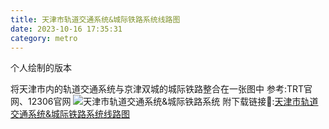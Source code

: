```yaml
---
title: 天津市轨道交通系统&城际铁路系统线路图
date: 2023-10-16 17:35:31
category: metro
---
```

个人绘制的版本
<!--more-->
将天津市内的轨道交通系统与京津双城的城际铁路整合在一张图中
参考:TRT官网、12306官网
![天津市轨道交通系统&城际铁路系统](https://s2.loli.net/2024/01/04/dbW2D3NIOUxPBoY.jpg "地铁&城际")
附下载链接🔗:<a href="https://raw.githubusercontent.com/ztongkop/resume/main/%E5%A4%A9%E6%B4%A5%E5%B8%82%E8%BD%A8%E9%81%93%E4%BA%A4%E9%80%9A%26%E5%9F%8E%E9%99%85%E9%93%81%E8%B7%AF.pdf" download="天津市轨道交通系统&城际铁路系统线路图.pdf">天津市轨道交通系统&城际铁路系统线路图</a>

